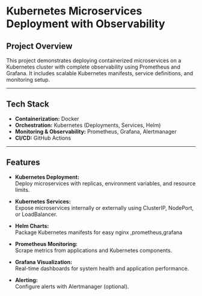 # Kubernetes Microservices Deployment with Observability

## Project Overview

This project demonstrates deploying containerized microservices on a Kubernetes cluster with complete observability using Prometheus and Grafana. It includes scalable Kubernetes manifests, service definitions, and monitoring setup.

---

## Tech Stack

- **Containerization:** Docker  
- **Orchestration:** Kubernetes (Deployments, Services, Helm)  
- **Monitoring & Observability:** Prometheus, Grafana, Alertmanager  
- **CI/CD:**  GitHub Actions   


---

## Features

- **Kubernetes Deployment:**  
  Deploy microservices with replicas, environment variables, and resource limits.

- **Kubernetes Services:**  
  Expose microservices internally or externally using ClusterIP, NodePort, or LoadBalancer.


- **Helm Charts:**  
  Package Kubernetes manifests for easy nginx ,prometheus,grafana

- **Prometheus Monitoring:**  
  Scrape metrics from applications and Kubernetes components.

- **Grafana Visualization:**  
  Real-time dashboards for system health and application performance.

- **Alerting:**  
  Configure alerts with Alertmanager (optional).





